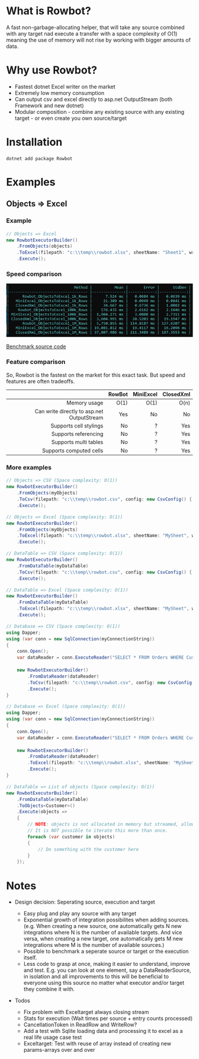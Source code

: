 


# What is Rowbot?
A fast non-garbage-allocating helper, that will take any source combined with any target nad execute a transfer with a space complexity of O(1) meaning the use of memory will not rise by working with bigger amounts of data.

# Why use Rowbot?
- Fastest dotnet Excel writer on the market
- Extremely low memory consumption
- Can output csv and excel directly to asp.net OutputStream (both Framework and new dotnet)
- Modular composition - combine any existing source with any existing target - or even create you own source/target

# Installation
```
dotnet add package Rowbot
```

# Examples
## Objects => Excel
### Example
``` csharp
// Objects => Excel
new RowbotExecutorBuilder()
    .FromObjects(objects)
    .ToExcel(filepath: "c:\\temp\\rowbot.xlsx", sheetName: "Sheet1", writeHeaders: true)
    .Execute();
```

### Speed comparison
![Excel write benchmark](benchmarks/excel_benchmark_result.png "Benchmark result")

[Benchmark source code](https://github.com/StephanMoeller/Rowbot/blob/main/benchmarks/Benchmarks.Excel/Program.cs)

### Feature comparison

So, Rowbot is the fastest on the market for this exact task. But speed and features are often tradeoffs.

|                                             |       RowBot |  MiniExcel |  ClosedXml |
|--------------------------------------------:|-------------:|-----------:|-----------:|
|                                Memory usage |         O(1) |       O(1) |       O(n) |
|  Can write directly to asp.net OutputStream |          Yes |   	   No | 		No |
|  Supports cell stylings   		          |   	      No | 		    ? |        Yes |
|  Supports referencing   		              |   	      No | 		    ? |        Yes |
|  Supports multi tables   		              |   	      No | 		    ? |        Yes |
|  Supports computed cells		              |   	      No | 		    ? |        Yes |

### More examples
``` csharp
// Objects => CSV (Space complexity: O(1))
new RowbotExecutorBuilder()
    .FromObjects(myObjects)
    .ToCsv(filepath: "c:\\temp\\rowbot.csv", config: new CsvConfig() { Delimiter = ';', Quote = '\'' }, writeHeaders: true)
    .Execute();
```

``` csharp
// Objects => Excel (Space complexity: O(1))
new RowbotExecutorBuilder()
    .FromObjects(myObjects)
    .ToExcel(filepath: "c:\\temp\\rowbot.xlsx", sheetName: "MySheet", writeHeaders: true)
    .Execute();
```

``` csharp
// DataTable => CSV (Space complexity: O(1))
new RowbotExecutorBuilder()
    .FromDataTable(myDataTable)
    .ToCsv(filepath: "c:\\temp\\rowbot.csv", config: new CsvConfig() { Delimiter = ';', Quote = '\'' }, writeHeaders: true)
    .Execute();
```

``` csharp
// DataTable => Excel (Space complexity: O(1))
new RowbotExecutorBuilder()
    .FromDataTable(myDataTable)
    .ToExcel(filepath: "c:\\temp\\rowbot.xlsx", sheetName: "MySheet", writeHeaders: true)
    .Execute();
```

``` csharp
// Database => CSV (Space complexity: O(1))
using Dapper;
using (var conn = new SqlConnection(myConnectionString))
{
    conn.Open();
    var dataReader = conn.ExecuteReader("SELECT * FROM Orders WHERE CustomerId = @customerId", new { customerId = 123 });

    new RowbotExecutorBuilder()
        .FromDataReader(dataReader)
        .ToCsv(filepath: "c:\\temp\\rowbot.csv", config: new CsvConfig() { Delimiter = ';', Quote = '\'' }, writeHeaders: true)
        .Execute();
}
```

``` csharp
// Database => Excel (Space complexity: O(1))
using Dapper;
using (var conn = new SqlConnection(myConnectionString))
{
    conn.Open();
    var dataReader = conn.ExecuteReader("SELECT * FROM Orders WHERE CustomerId = @customerId", new { customerId = 123 });

    new RowbotExecutorBuilder()
        .FromDataReader(dataReader)
        .ToExcel(filepath: "c:\\temp\\rowbot.xlsx", sheetName: "MySheet", writeHeaders: true)
        .Execute();
}
```

``` csharp
// DataTable => List of objects (Space complexity: O(1))
new RowbotExecutorBuilder()
    .FromDataTable(myDataTable)
    .ToObjects<Customer>()
    .Execute(objects =>
    {
        // NOTE: objects is not allocated in memory but streamed, allowing memory space complexity of O(1)
        // It is NOT possible to iterate this more than once.
        foreach (var customer in objects)
        {
            // Do something with the customer here
        }
    });
```

# Notes

- Design decision: Seperating source, execution and target
    - Easy plug and play any source with any target
    - Exponential growth of integration possibilites when adding sources. (e.g. When creating a new source, one automatically gets N new integrations where N is the number of available targets. And vice versa, when creating a new target, one automatically gets M new integrations where M is the number of available sources.)
    - Possible to benchmark a seperate source or target or the execution itself.
    - Less code to grasp at once, making it easier to understand, improve and test. E.g. you can look at one element, say a DataReaderSource, in isolation and all improvements to this will be beneficial to everyone using this source no matter what executor and/or target they combine it with.

- Todos
    - Fix problem with Exceltarget always closing stream
    - Stats for execution (Wait times per source + entry counts processed)
    - CancellationToken in ReadRow and WriteRow?
    - Add a test with Sqlite loading data and processing it to excel as a real life usage case test
    - Exceltarget: Test with reuse of array instead of creating new params-arrays over and over
